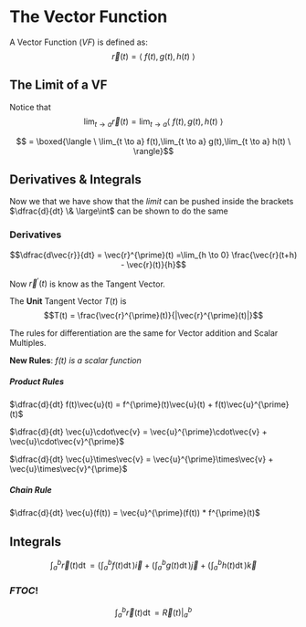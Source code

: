 # The Vector Function

A Vector Function (*VF*) is defined as:
$$\vec{r}(t) = \langle \ f(t), g(t), h(t) \ \rangle$$

## The Limit of a VF

Notice that
$$\lim_{t \to a} \vec{r}(t) = \lim_{t \to a} \langle \ f(t), g(t), h(t) \ \rangle$$

$$ = \boxed{\langle \ \lim_{t \to a} f(t),\lim_{t \to a} g(t),\lim_{t \to a} h(t) \ \rangle}$$

## Derivatives & Integrals
Now we that we have show that the *limit* can be pushed inside the brackets 
$\dfrac{d}{dt} \& \large\int$ can be shown to do the same

### Derivatives
$$\dfrac{d\vec{r}}{dt} = \vec{r}^{\prime}(t) =\lim_{h \to 0} \frac{\vec{r}(t+h) - \vec{r}(t)}{h}$$

Now $\vec{r}^{\prime}(t)$ is know as the Tangent Vector.

The **Unit** Tangent Vector $T(t)$ is  $$T(t) = \frac{\vec{r}^{\prime}(t)}{|\vec{r}^{\prime}(t)|}$$

The rules for differentiation are the same for Vector addition and Scalar Multiples.

**New Rules**:
*$f(t)$ is a scalar function*

##### Product Rules
$\dfrac{d}{dt} f(t)\vec{u}(t) = f^{\prime}(t)\vec{u}(t) + f(t)\vec{u}^{\prime}(t)$

$\dfrac{d}{dt} \vec{u}\cdot\vec{v} = \vec{u}^{\prime}\cdot\vec{v} + \vec{u}\cdot\vec{v}^{\prime}$

$\dfrac{d}{dt} \vec{u}\times\vec{v} = \vec{u}^{\prime}\times\vec{v} + \vec{u}\times\vec{v}^{\prime}$

##### Chain Rule

$\dfrac{d}{dt} \vec{u}(f(t)) = \vec{u}^{\prime}(f(t)) * f^{\prime}(t)$

## Integrals

$$
\int_a^b \vec{r}(t)\mathop{dt} = 
(\int_a^b f(t)\mathop{dt})\vec{i} + 
(\int_a^b g(t)\mathop{dt})\vec{j} + 
(\int_a^b h(t)\mathop{dt})\vec{k}
$$

### ***FTOC***!

$$\int_a^b \vec{r}(t)\mathop{dt} = \vec{R}(t)\biggr\rvert_{a}^{b}$$